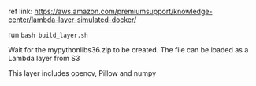 ref link: https://aws.amazon.com/premiumsupport/knowledge-center/lambda-layer-simulated-docker/

run
```bash build_layer.sh```

Wait for the mypythonlibs36.zip to be created. The file can be loaded as a Lambda layer from S3

This layer includes opencv, Pillow and numpy
